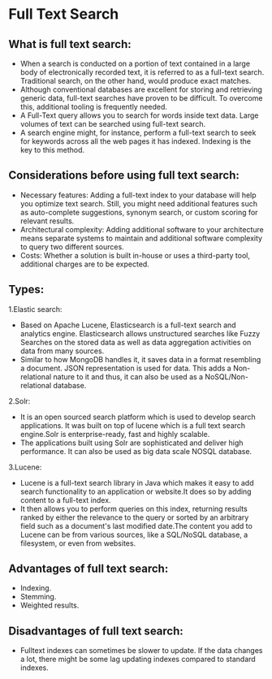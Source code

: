 # Full Text Search

## What is full text search:
- When a search is conducted on a portion of text contained in a large body of electronically recorded text, it is referred to as a full-text search. Traditional search, on the other hand, would produce exact matches.
- Although conventional databases are excellent for storing and retrieving generic data, full-text searches have proven to be difficult. To overcome this, additional tooling is frequently needed.
- A Full-Text query allows you to search for words inside text data. Large volumes of text can be searched using full-text search. 
- A search engine might, for instance, perform a full-text search to seek for keywords across all the web pages it has indexed. Indexing is the key to this method.

## Considerations before using full text search:
- Necessary features: Adding a full-text index to your database will help you optimize text search. Still, you might need additional features such as auto-complete suggestions, synonym search, or custom scoring for relevant results.
- Architectural complexity: Adding additional software to your architecture means separate systems to maintain and additional software complexity to query two different sources.
- Costs: Whether a solution is built in-house or uses a third-party tool, additional charges are to be expected.

## Types:
1.Elastic search:
- Based on Apache Lucene, Elasticsearch is a full-text search and analytics engine. Elasticsearch allows unstructured searches like Fuzzy Searches on the stored data as well as data aggregation activities on data from many sources.
- Similar to how MongoDB handles it, it saves data in a format resembling a document. JSON representation is used for data. This adds a Non-relational nature to it and thus, it can also be used as a NoSQL/Non-relational database.

2.Solr: 
- It is an open sourced search platform which is used to develop search applications. It was built on top of lucene which is a full text search engine.Solr is enterprise-ready, fast and highly scalable.
- The applications built using Solr are sophisticated and deliver high performance. It can also be used as big data scale NOSQL database.

3.Lucene:
- Lucene is a full-text search library in Java which makes it easy to add search functionality to an application or website.It does so by adding content to a full-text index.
- It then allows you to perform queries on this index, returning results ranked by either the relevance to the query or sorted by an arbitrary field such as a document's last modified date.The content you add to Lucene can be from various sources, like a SQL/NoSQL database, a filesystem, or even from websites.

## Advantages of full text search:
- Indexing.
- Stemming.
- Weighted results.

## Disadvantages of full text search:
- Fulltext indexes can sometimes be slower to update. If the data changes a lot, there might be some lag updating indexes compared to standard indexes.
